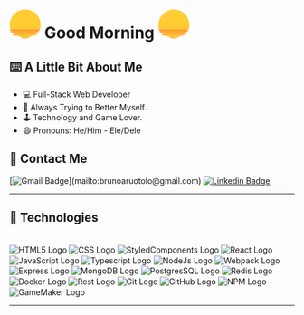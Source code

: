 # <img width="55" src="https://github.com/bruno-ruotolo/bruno-ruotolo/blob/main/sungif.gif" width="30px"> Good Morning <img width="55" src="https://github.com/bruno-ruotolo/bruno-ruotolo/blob/main/sungif.gif" width="30px">

## ⌨️ A Little Bit About Me
- 💻 Full-Stack Web Developer
- 🌟 Always Trying to Better Myself.
- 🕹️ Technology and Game Lover. 
- 😄 Pronouns: He/Him - Ele/Dele

## 📱 Contact Me
[![Gmail Badge](https://img.shields.io/badge/-brunoaruotolo@gmail.com-c14438?style=flat-square&logo=Gmail&logoColor=white&link=mailto:)](mailto:brunoaruotolo@gmail.com)
[![Linkedin Badge](https://img.shields.io/badge/-brunoruotolo-blue?style=flat-square&logo=Linkedin&logoColor=white&link=https://www.linkedin.com/in/bruno-ruotolo/)](https://www.linkedin.com/in/bruno-amaral-ruotolo-295876186/)

---

## 🤖 Technologies
<div/> 
  <br>
  <img alt="HTML5 Logo" align="center" height="50" src="https://cdn.jsdelivr.net/gh/devicons/devicon/icons/html5/html5-original.svg"/>
  <img alt="CSS Logo" align="center" height="50" src="https://cdn.jsdelivr.net/gh/devicons/devicon/icons/css3/css3-original.svg"/>
  <img alt="StyledComponents Logo" align="center" height="50" src="https://styled-components.com/logo.png" />   
  <img alt="React Logo" align="center" height="50" src="https://cdn.jsdelivr.net/gh/devicons/devicon/icons/react/react-original.svg"/>
  <img alt="JavaScript Logo" align="center" height="50" src="https://cdn.jsdelivr.net/gh/devicons/devicon/icons/javascript/javascript-original.svg"/>
  <img alt="Typescript Logo" align="center" height="50" src="https://cdn.jsdelivr.net/gh/devicons/devicon/icons/typescript/typescript-plain.svg" />
  <img alt="NodeJs Logo" align="center" height="50" src="https://cdn.jsdelivr.net/gh/devicons/devicon/icons/nodejs/nodejs-original.svg" />
  <img alt="Webpack Logo" align="center" height="50" src="https://cdn.jsdelivr.net/gh/devicons/devicon/icons/webpack/webpack-original.svg" />
  <img alt="Express Logo" align="center" height="50" src="https://cdn.jsdelivr.net/gh/devicons/devicon/icons/express/express-original.svg" />
  <img alt="MongoDB Logo" align="center" height="50" src="https://cdn.jsdelivr.net/gh/devicons/devicon/icons/mongodb/mongodb-plain-wordmark.svg" />
  <img alt="PostgresSQL Logo" align="center" height="50" src="https://cdn.jsdelivr.net/gh/devicons/devicon/icons/postgresql/postgresql-plain-wordmark.svg" />
  <img alt="Redis Logo" align="center" height="50" src="https://cdn.jsdelivr.net/gh/devicons/devicon/icons/redis/redis-plain-wordmark.svg" />
  <img alt="Docker Logo" align="center" height="50" src="https://cdn.jsdelivr.net/gh/devicons/devicon/icons/docker/docker-plain-wordmark.svg" />
  <img alt="Rest Logo" align="center" height="50" src="https://driveneducation.zendesk.com/hc/article_attachments/4408960959501/img.png" />
  <img alt="Git Logo" align="center" height="50" src="https://cdn.jsdelivr.net/gh/devicons/devicon/icons/git/git-original.svg" />
  <img alt="GitHub Logo" align="center" height="50" src="https://cdn.jsdelivr.net/gh/devicons/devicon/icons/github/github-original.svg" />   
  <img alt="NPM Logo" align="center" height="50" src="https://cdn.jsdelivr.net/gh/devicons/devicon/icons/npm/npm-original-wordmark.svg" /> 
  <img alt="GameMaker Logo" align="center" height="50" src="https://coal.gamemaker.io/sites/5d75794b3c84c70006700381/theme/images/svg/logomark.svg?1658484740" />  
</div>

---

<!-- ## 📈 GitHub Statistics -->
<!-- <div>
    <a href="https://github.com/bruno-ruotolo">
    <img alt="bruno-ruotolo's GitHub Stats" height= "200" width="49.7%" src="https://github-readme-stats.vercel.app/api?username=bruno-ruotolo&theme=radical&show_icons=true&include_all_commits=true">
     <img alt="bruno-ruotolo's Langs Stats"  height= "200" width="49.7%" src="https://github-readme-stats.vercel.app/api/top-langs/?username=bruno-ruotolo&theme=radical&layout=compact"/>
</div>
   -->
<!-- [![bruno-ruotolo's github activity graph](https://activity-graph.herokuapp.com/graph?username=bruno-ruotolo&theme=dracula&color=9FEFE9&bg_color=141321&line=D83A7C&point=E8CA43)](https://github.com/bruno-ruotolo/github-readme-activity-graph) -->
